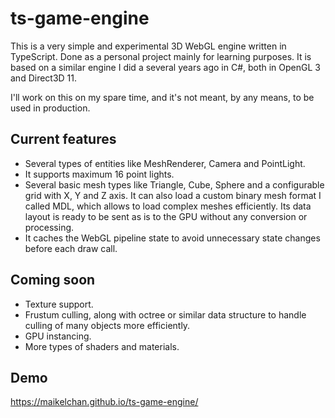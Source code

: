 # ts-game-engine

This is a very simple and experimental 3D WebGL engine written in TypeScript. Done as a personal project mainly for learning purposes. It is based on a similar engine I did a several years ago in C#, both in OpenGL 3 and Direct3D 11.

I'll work on this on my spare time, and it's not meant, by any means, to be used in production. 

## Current features

- Several types of entities like MeshRenderer, Camera and PointLight.
- It supports maximum 16 point lights.
- Several basic mesh types like Triangle, Cube, Sphere and a configurable grid with X, Y and Z axis. It can also load a custom binary mesh format I called MDL, which allows to load complex meshes efficiently. Its data layout is ready to be sent as is to the GPU without any conversion or processing.
- It caches the WebGL pipeline state to avoid unnecessary state changes before each draw call.

## Coming soon

- Texture support.
- Frustum culling, along with octree or similar data structure to handle culling of many objects more efficiently.
- GPU instancing.
- More types of shaders and materials.

## Demo

https://maikelchan.github.io/ts-game-engine/